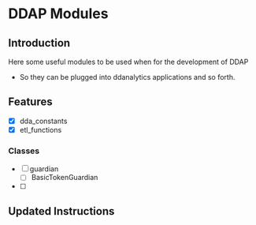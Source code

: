 # DDAP Modules

## Introduction

Here some useful modules to be used when for the development of DDAP

- So they can be plugged into ddanalytics applications and so forth.

## Features

- [x] dda_constants
- [x] etl_functions

### Classes

- [ ] guardian
  - [ ] BasicTokenGuardian
- [ ] 



## Updated Instructions

